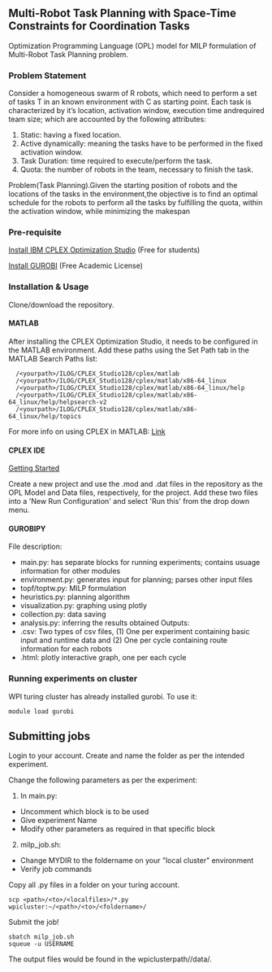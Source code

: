 ## Multi-Robot Task Planning with Space-Time Constraints for Coordination Tasks
Optimization Programming Language (OPL) model for MILP formulation of Multi-Robot Task Planning problem.

### Problem Statement
Consider a homogeneous swarm of R robots, which need to perform a set of tasks T in an known environment with C as starting point. Each task is characterized by it’s location, activation window, execution time andrequired team size; which are accounted by the following attributes:
1. Static: having a fixed location.
2. Active dynamically: meaning the tasks have to be performed in the fixed activation window.
3. Task Duration: time required to execute/perform the task.
4. Quota: the number of robots in the team, necessary to finish the task.

Problem(Task Planning).Given the starting position of robots and the locations of the tasks in the environment,the objective is to find an optimal schedule for the robots to perform all the tasks by fulfilling the quota, within the activation window, while minimizing the makespan

### Pre-requisite
[Install IBM CPLEX Optimization Studio](http://www-01.ibm.com/support/docview.wss?uid=swg27050618)
(Free for students)

[Install GUROBI](http://www.gurobi.com/documentation/8.1/quickstart_linux.pdf)
(Free Academic License)

### Installation & Usage
Clone/download the repository.

#### MATLAB
After installing the CPLEX Optimization Studio, it needs to be configured in the MATLAB environment. Add these paths using the Set Path tab in the MATLAB Search Paths list:

~~~~
  /<yourpath>/ILOG/CPLEX_Studio128/cplex/matlab
  /<yourpath>/ILOG/CPLEX_Studio128/cplex/matlab/x86-64_linux
  /<yourpath>/ILOG/CPLEX_Studio128/cplex/matlab/x86-64_linux/help
  /<yourpath>/ILOG/CPLEX_Studio128/cplex/matlab/x86-64_linux/help/helpsearch-v2
  /<yourpath>/ILOG/CPLEX_Studio128/cplex/matlab/x86-64_linux/help/topics
~~~~

For more info on using CPLEX in MATLAB: [Link](https://www.ibm.com/support/knowledgecenter/en/SSSA5P_12.6.2/ilog.odms.cplex.help/CPLEX/MATLAB/topics/gs_install.html)

#### CPLEX IDE
[Getting Started](https://www.ibm.com/support/knowledgecenter/en/SSSA5P_12.6.2/ilog.odms.studio.help/Optimization_Studio/topics/PLUGINS_ROOT/ilog.odms.ide.help/OPL_Studio/gsoplide/topics/opl_ide_gettingstarted_TOC.html)

Create a new project and use the .mod and .dat files in the repository as the OPL Model and Data files, respectively, for the project.
Add these two files into a 'New Run Configuration' and select 'Run this' from the drop down menu.


#### GUROBIPY
File description:
- main.py: has separate blocks for running experiments; contains usuage information for other modules
- environment.py: generates input for planning; parses other input files
- topf/toptw.py: MILP formulation
- heuristics.py: planning algorithm
- visualization.py: graphing using plotly
- collection.py: data saving
- analysis.py: inferring the results obtained
Outputs:
- .csv: Two types of csv files, (1) One per experiment containing basic input and runtime data and (2) One per cycle containing route information for each robots
- .html: plotly interactive graph, one per each cycle

### Running experiments on cluster
WPI turing cluster has already installed gurobi. To use it:
~~~~
module load gurobi
~~~~
## Submitting jobs
Login to your account. Create and name the folder as per the intended experiment.

Change the following parameters as per the experiment:
1. In main.py:
- Uncomment which block is to be used
- Give experiment Name
- Modify other parameters as required in that specific block

2. milp_job.sh:
- Change MYDIR to the foldername on your "local cluster" environment
- Verify job commands

Copy all .py files in a folder on your turing account.
~~~~
scp <path>/<to>/<localfiles>/*.py wpicluster:~/<path>/<to>/<foldername>/
~~~~

Submit the job!
~~~~
sbatch milp_job.sh
squeue -u USERNAME
~~~~
The output files would be found in the wpiclusterpath/<foldername>/data/.
